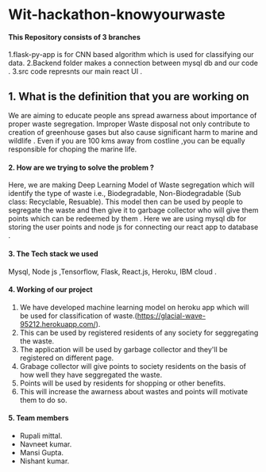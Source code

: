 # Wit-hackathon-knowyourwaste


#### This Repository consists of 3 branches 

1.flask-py-app is for CNN based algorithm which is used for classifying our data.
2.Backend folder makes a connection between mysql db and our code .
3.src code represnts our main react UI .



## 1. What is the definition that you are working on 

We are aiming to educate people ans spread awarness about importance of proper waste segregation.
Improper Waste disposal not only contribute to creation of greenhouse gases  but also cause significant harm to marine and wildlife .
Even if you are 100 kms away from costline ,you can be equally responsible for choping the marine life.
    
#### 2. How are we trying to solve the problem ?

Here, we are making Deep Learning Model of Waste segregation which will identify the type of waste i.e., Biodegradable, Non-Biodegradable (Sub class: Recyclable, Resuable).
This model then can be used by people to segregate the waste and then give it to garbage collector who will give them points which can  be redeemed by them .
Here we are using mysql db for storing the user points  and node js for connecting our react app to database .

#### 3. The Tech stack we used
Mysql, Node js ,Tensorflow, Flask, React.js, Heroku, IBM cloud .

#### 4. Working of our project

1. We have developed machine learning model on heroku app which will be used for classification of waste.(https://glacial-wave-95212.herokuapp.com/).
2. This can be used by registered residents of any society for seggregating the waste.
3. The application will be used by garbage collector and they'll be registered on different page.
4. Grabage collector will give points to society residents on the basis of how well they have seggregated the waste.
5. Points will be used by residents for shopping or other benefits.
6. This will increase the awarness about wastes and points will motivate them to do so.


#### 5.  Team members 

- Rupali mittal.      
- Navneet kumar.
- Mansi Gupta.
- Nishant kumar. 
 


